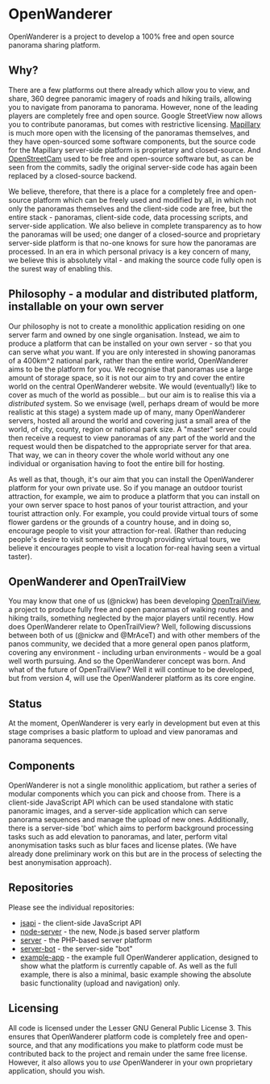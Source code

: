 # OpenWanderer

OpenWanderer is a project to develop a 100% free and open source panorama sharing platform.

## Why?

There are a few platforms out there already which allow you to view, and share, 360 degree panoramic imagery of roads and hiking trails, allowing you to navigate from panorama to panorama. However, none of the leading players are completely free and open source. Google StreetView now allows you to contribute panoramas, but comes with restrictive licensing. [Mapillary](https://mapillary.com) is much more open with the licensing of the panoramas themselves, and they have open-sourced some software components, but the source code for the Mapillary server-side platform is proprietary and closed-source. And [OpenStreetCam](https://github.com/kartaview/openstreetcam.org) used to be free and open-source software but, as can be seen from the commits, sadly the original server-side code has again been replaced by a closed-source backend.

We believe, therefore, that there is a place for a completely free and open-source platform which can be freely used and modified by all, in which not only the panoramas themselves and the client-side code are free, but the entire stack - panoramas, client-side code, data processing scripts, and server-side application. We also believe in complete transparency as to how the panoramas will be used; one danger of a closed-source and proprietary server-side platform is that no-one knows for sure how the panoramas are processed. In an era in which personal privacy is a key concern of many, we believe this is absolutely vital - and making the source code fully open is the surest way of enabling this.

## Philosophy - a modular and distributed platform, installable on your own server

Our philosophy is not to create a monolithic application residing on one server farm and owned by one single organisation. Instead, we aim to produce a platform that can be installed on your own server - so that you can serve what *you* want. If you are only interested in showing panoramas of a 400km^2 national park, rather than the entire world, OpenWanderer aims to be the platform for you. We recognise that panoramas use a large amount of storage space, so it is not our aim to try and cover the entire world on the central OpenWanderer website. We would (eventually!) like to cover as much of the world as possible... but our aim is to realise this via a *distributed* system. So we envisage (well, perhaps dream of would be more realistic at this stage) a system made up of many, many OpenWanderer servers, hosted all around the world and covering just a small area of the world, of city, county, region or national park size. A "master" server could then receive a request to view panoramas of any part of the world and the request would then be dispatched to the appropriate server for that area. That way, we can in theory cover the whole world without any one individual or organisation having to foot the entire bill for hosting.

As well as that, though, it's our aim that you can install the OpenWanderer platform for your own private use. So if you manage an outdoor tourist attraction, for example, we aim to produce a platform that you can install on your own server space to host panos of your tourist attraction, and your tourist attraction only. For example, you could provide virtual tours of some flower gardens or the grounds of a country house, and in doing so, encourage people to visit your attraction for-real. (Rather than reducing people's desire to visit somewhere through providing virtual tours, we believe it encourages people to visit a location for-real having seen a virtual taster).

## OpenWanderer and OpenTrailView

You may know that one of us (@nickw) has been developing [OpenTrailView](https://www.opentrailview.org), a project to produce fully free and open panoramas of walking routes and hiking trails, something neglected by the major players until recently.  How does OpenWanderer relate to OpenTrailView? Well, following discussions between both of us (@nickw and @MrAceT) and with other members of the panos community, we decided that a more general open panos platform, covering any environment - including urban environments - would be a goal well worth pursuing. And so the OpenWanderer concept was born. And what of the future of OpenTrailView? Well it will continue to be developed, but from version 4, will use the OpenWanderer platform as its core engine.

## Status

At the moment, OpenWanderer is very early in development but even at this stage comprises a basic platform to upload and view panoramas and panorama sequences.

## Components

OpenWanderer is not a single monolithic applicatiom, but rather a series of modular components which you can pick and choose from. There is a client-side JavaScript API which can be used standalone with static panoramic images, and a server-side application which can serve panorama sequences and manage the upload of new ones. Additionally, there is a server-side 'bot' which aims to perform background processing tasks such as add elevation to panoramas, and later, perform vital anonymisation tasks such as blur faces and license plates. (We have already done preliminary work on this but are in the process of selecting the best anonymisation approach).

## Repositories

Please see the individual repositories:

- [jsapi](https://github.com/openwanderer/jsapi) - the client-side JavaScript API
- [node-server](https://github.com/openwanderer/node-server) - the new, Node.js based server platform
- [server](https://github.com/openwanderer/server) - the PHP-based server platform
- [server-bot](https://github.com/openwanderer/server-bot) - the server-side "bot"
- [example-app](https://github.com/openwanderer/example-app) - the example full OpenWanderer application, designed to show what the platform is currently capable of. As well as the full example, there is also a minimal, basic example showing the absolute basic functionality (upload and navigation) only.

## Licensing

All code is licensed under the Lesser GNU General Public License 3. This ensures that OpenWanderer platform code is completely free and open-source, and that any modifications you make to platform code must be contributed back to the project and remain under the same free license. However, it also allows you to *use* OpenWanderer in your own proprietary application, should you wish.

